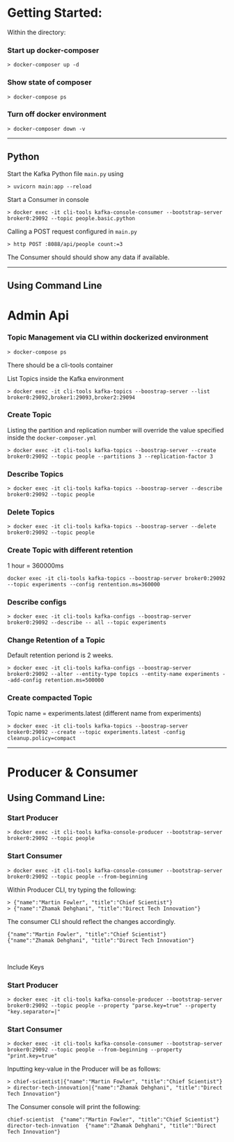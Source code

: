 # Getting Started:
Within the directory:
### Start up docker-composer
```
> docker-composer up -d
```
### Show state of composer
```
> docker-compose ps
```
### Turn off docker environment
```
> docker-composer down -v
```

<hr>

## Python
Start the Kafka Python file ```main.py``` using 
```
> uvicorn main:app --reload
```

Start a Consumer in console
```
> docker exec -it cli-tools kafka-console-consumer --bootstrap-server broker0:29092 --topic people.basic.python
```

Calling a POST request configured in ```main.py```
```
> http POST :8088/api/people count:=3
```
The Consumer should should show any data if available.

<hr>

## Using Command Line

# Admin Api
### Topic Management via CLI within dockerized environment
```
> docker-compose ps
```
There should be a cli-tools container

List Topics inside the Kafka environment
```
> docker exec -it cli-tools kafka-topics --boostrap-server --list broker0:29092,broker1:29093,broker2:29094
```

### Create Topic
Listing the partition and replication number will override the value specified inside the ```docker-composer.yml```
```
> docker exec -it cli-tools kafka-topics --boostrap-server --create broker0:29092 --topic people --partitions 3 --replication-factor 3
```

### Describe Topics
```
> docker exec -it cli-tools kafka-topics --boostrap-server --describe broker0:29092 --topic people
```

### Delete Topics 
```
> docker exec -it cli-tools kafka-topics --boostrap-server --delete broker0:29092 --topic people
```

### Create Topic with different retention
1 hour = 360000ms
```
docker exec -it cli-tools kafka-topics --boostrap-server broker0:29092 --topic experiments --config rentention.ms=360000
```

### Describe configs
```
> docker exec -it cli-tools kafka-configs --boostrap-server broker0:29092 --describe -- all --topic experiments
```

### Change Retention of a Topic
Default retention periond is 2 weeks.
```
> docker exec -it cli-tools kafka-configs --boostrap-server broker0:29092 --alter --entity-type topics --entity-name experiments --add-config retention.ms=500000
```

### Create compacted Topic 
Topic name = experiments.latest (different name from experiments)
```
> docker exec -it cli-tools kafka-topics --boostrap-server broker0:29092 --create --topic experiments.latest -config cleanup.policy=compact
```

<hr>

# Producer & Consumer
## Using Command Line:
### Start Producer
```
> docker exec -it cli-tools kafka-console-producer --bootstrap-server broker0:29092 --topic people
```
### Start Consumer
```
> docker exec -it cli-tools kafka-console-consumer --bootstrap-server broker0:29092 --topic people --from-beginning
```
Within Producer CLI, try typing the following:
```
> {"name":"Martin Fowler", "title":"Chief Scientist"}
> {"name":"Zhamak Dehghani", "title":"Direct Tech Innovation"}
```
The consumer CLI should reflect the changes accordingly.
```
{"name":"Martin Fowler", "title":"Chief Scientist"}
{"name":"Zhamak Dehghani", "title":"Direct Tech Innovation"}
```

<br>

Include Keys
### Start Producer
```
> docker exec -it cli-tools kafka-console-producer --bootstrap-server broker0:29092 --topic people --property "parse.key=true" --property "key.separator=|"
```
### Start Consumer
```
> docker exec -it cli-tools kafka-console-consumer --bootstrap-server broker0:29092 --topic people --from-beginning --property "print.key=true"
```
Inputting key-value in the Producer will be as follows:
```
> chief-scientist|{"name":"Martin Fowler", "title":"Chief Scientist"}
> director-tech-innovation|{"name":"Zhamak Dehghani", "title":"Direct Tech Innovation"}
```
The Consumer console will print the following:
```
chief-scientist  {"name":"Martin Fowler", "title":"Chief Scientist"}
director-tech-innvation  {"name":"Zhamak Dehghani", "title":"Direct Tech Innovation"}
```
